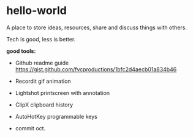 # hello-world
A place to store ideas, resources, share and discuss things with others.

Tech is good, less is better.

**good tools:**
- Github readme guide https://gist.github.com/fvcproductions/1bfc2d4aecb01a834b46
- Recordit gif animation
- Lightshot printscreen with annotation
- ClipX clipboard history
- AutoHotKey programmable keys

- commit oct.
